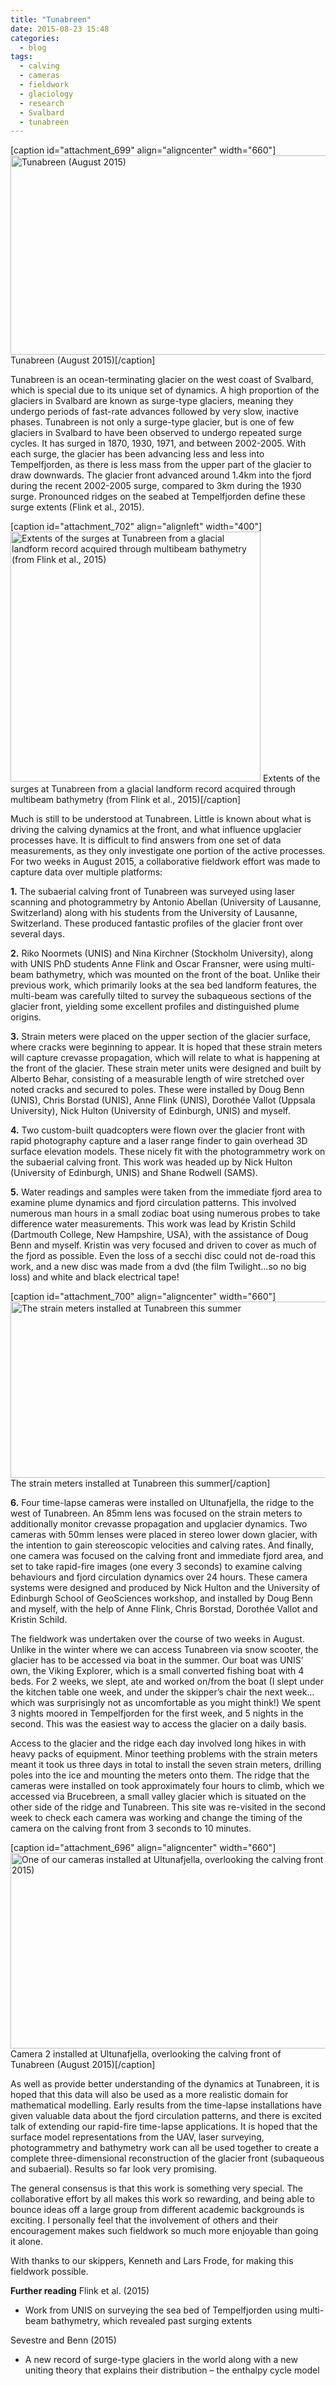 ```yaml
---
title: "Tunabreen"
date: 2015-08-23 15:48
categories:
  - blog
tags:
  - calving
  - cameras
  - fieldwork
  - glaciology
  - research 
  - Svalbard
  - tunabreen
---
```

[caption id="attachment_699" align="aligncenter" width="660"]<img class="size-large wp-image-699" src="https://pennyhow.files.wordpress.com/2015/08/dsc09213-e1440344218480.jpg?w=660" alt="Tunabreen (August 2015)" width="660" height="319" /> Tunabreen (August 2015)[/caption]

Tunabreen is an ocean-terminating glacier on the west coast of Svalbard, which is special due to its unique set of dynamics. A high proportion of the glaciers in Svalbard are known as surge-type glaciers, meaning they undergo periods of fast-rate advances followed by very slow, inactive phases. Tunabreen is not only a surge-type glacier, but is one of few glaciers in Svalbard to have been observed to undergo repeated surge cycles. It has surged in 1870, 1930, 1971, and between 2002-2005. With each surge, the glacier has been advancing less and less into Tempelfjorden, as there is less mass from the upper part of the glacier to draw downwards. The glacier front advanced around 1.4km into the fjord during the recent 2002-2005 surge, compared to 3km during the 1930 surge. Pronounced ridges on the seabed at Tempelfjorden define these surge extents (Flink et al., 2015).

[caption id="attachment_702" align="alignleft" width="400"]<a href="https://pennyhow.files.wordpress.com/2015/08/flink2015tunaextents.png" target="blank"><img class="size-large wp-image-702" src="https://pennyhow.files.wordpress.com/2015/08/flink2015tunaextents.png?w=660" alt="Extents of the surges at Tunabreen from a glacial landform record acquired through multibeam bathymetry (from Flink et al., 2015)" width="400" /></a> Extents of the surges at Tunabreen from a glacial landform record acquired through multibeam bathymetry (from Flink et al., 2015)[/caption]

Much is still to be understood at Tunabreen. Little is known about what is driving the calving dynamics at the front, and what influence upglacier processes have. It is difficult to find answers from one set of data measurements, as they only investigate one portion of the active processes. For two weeks in August 2015, a collaborative fieldwork effort was made to capture data over multiple platforms:

<strong>1.</strong> The subaerial calving front of Tunabreen was surveyed using laser scanning and photogrammetry by Antonio Abellan (University of Lausanne, Switzerland) along with his students from the University of Lausanne, Switzerland. These produced fantastic profiles of the glacier front over several days.

<strong>2.</strong> Riko Noormets (UNIS) and Nina Kirchner (Stockholm University), along with UNIS PhD students Anne Flink and Oscar Fransner, were using multi-beam bathymetry, which was mounted on the front of the boat. Unlike their previous work, which primarily looks at the sea bed landform features, the multi-beam was carefully tilted to survey the subaqueous sections of the glacier front, yielding some excellent profiles and distinguished plume origins.

<strong>3.</strong> Strain meters were placed on the upper section of the glacier surface, where cracks were beginning to appear. It is hoped that these strain meters will capture crevasse propagation, which will relate to what is happening at the front of the glacier. These strain meter units were designed and built by Alberto Behar, consisting of a measurable length of wire stretched over noted cracks and secured to poles. These were installed by Doug Benn (UNIS), Chris Borstad (UNIS), Anne Flink (UNIS), Dorothée Vallot (Uppsala University), Nick Hulton (University of Edinburgh, UNIS) and myself.

<strong>4.</strong> Two custom-built quadcopters were flown over the glacier front with rapid photography capture and a laser range finder to gain overhead 3D surface elevation models. These nicely fit with the photogrammetry work on the subaerial calving front. This work was headed up by Nick Hulton (University of Edinburgh, UNIS) and Shane Rodwell (SAMS).

<strong>5.</strong> Water readings and samples were taken from the immediate fjord area to examine plume dynamics and fjord circulation patterns. This involved numerous man hours in a small zodiac boat using numerous probes to take difference water measurements. This work was lead by Kristin Schild (Dartmouth College, New Hampshire, USA), with the assistance of Doug Benn and myself. Kristin was very focused and driven to cover as much of the fjord as possible. Even the loss of a secchi disc could not de-road this work, and a new disc was made from a dvd (the film Twilight…so no big loss) and white and black electrical tape!

[caption id="attachment_700" align="aligncenter" width="660"]<img class="size-large wp-image-700" src="https://pennyhow.files.wordpress.com/2015/08/strain_meter.jpg?w=660" alt="The strain meters installed at Tunabreen this summer" width="660" height="282" /> The strain meters installed at Tunabreen this summer[/caption]

<strong>6.</strong> Four time-lapse cameras were installed on Ultunafjella, the ridge to the west of Tunabreen. An 85mm lens was focused on the strain meters to additionally monitor crevasse propagation and upglacier dynamics. Two cameras with 50mm lenses were placed in stereo lower down glacier, with the intention to gain stereoscopic velocities and calving rates. And finally, one camera was focused on the calving front and immediate fjord area, and set to take rapid-fire images (one every 3 seconds) to examine calving behaviours and fjord circulation dynamics over 24 hours. These camera systems were designed and produced by Nick Hulton and the University of Edinburgh School of GeoSciences workshop, and installed by Doug Benn and myself, with the help of Anne Flink, Chris Borstad, Dorothée Vallot and Kristin Schild.

The fieldwork was undertaken over the course of two weeks in August. Unlike in the winter where we can access Tunabreen via snow scooter, the glacier has to be accessed via boat in the summer. Our boat was UNIS’ own, the Viking Explorer, which is a small converted fishing boat with 4 beds. For 2 weeks, we slept, ate and worked on/from the boat (I slept under the kitchen table one week, and under the skipper’s chair the next week… which was surprisingly not as uncomfortable as you might think!) We spent 3 nights moored in Tempelfjorden for the first week, and 5 nights in the second. This was the easiest way to access the glacier on a daily basis.

Access to the glacier and the ridge each day involved long hikes in with heavy packs of equipment. Minor teething problems with the strain meters meant it took us three days in total to install the seven strain meters, drilling poles into the ice and mounting the meters onto them. The ridge that the cameras were installed on took approximately four hours to climb, which we accessed via Brucebreen, a small valley glacier which is situated on the other side of the ridge and Tunabreen. This site was re-visited in the second week to check each camera was working and change the timing of the camera on the calving front from 3 seconds to 10 minutes.

[caption id="attachment_696" align="aligncenter" width="660"]<img class="size-large wp-image-696" src="https://pennyhow.files.wordpress.com/2015/08/cam2_02-e1440344681765.jpg?w=660" alt="One of our cameras installed at Ultunafjella, overlooking the calving front of Tunabreen (August 2015)" width="660" height="313" /> Camera 2 installed at Ultunafjella, overlooking the calving front of Tunabreen (August 2015)[/caption]

As well as provide better understanding of the dynamics at Tunabreen, it is hoped that this data will also be used as a more realistic domain for mathematical modelling. Early results from the time-lapse installations have given valuable data about the fjord circulation patterns, and there is excited talk of extending our rapid-fire time-lapse applications. It is hoped that the surface model representations from the UAV, laser surveying, photogrammetry and bathymetry work can all be used together to create a complete three-dimensional reconstruction of the glacier front (subaqueous and subaerial). Results so far look very promising.

The general consensus is that this work is something very special. The collaborative effort by all makes this work so rewarding, and being able to bounce ideas off a large group from different academic backgrounds is exciting. I personally feel that the involvement of others and their encouragement makes such fieldwork so much more enjoyable than going it alone.

With thanks to our skippers, Kenneth and Lars Frode, for making this fieldwork possible.

<strong>Further reading</strong>
Flink et al. (2015)
- Work from UNIS on surveying the sea bed of Tempelfjorden using multi-beam bathymetry, which revealed past surging extents

Sevestre and Benn (2015)
- A new record of surge-type glaciers in the world along with a new uniting theory that explains their distribution – the enthalpy cycle model
